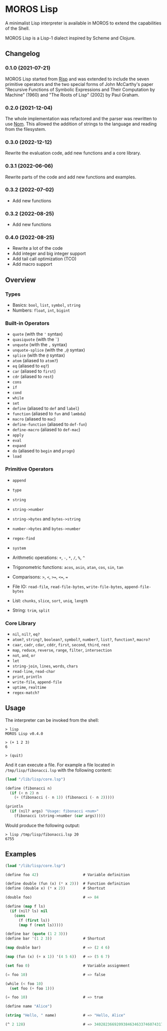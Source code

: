 # MOROS Lisp

A minimalist Lisp interpreter is available in MOROS to extend the capabilities
of the Shell.

MOROS Lisp is a Lisp-1 dialect inspired by Scheme and Clojure.

## Changelog

### 0.1.0 (2021-07-21)
MOROS Lisp started from [Risp](https://github.com/stopachka/risp) and was
extended to include the seven primitive operators and the two special forms of
John McCarthy's paper "Recursive Functions of Symbolic Expressions and Their
Computation by Machine" (1960) and "The Roots of Lisp" (2002) by Paul Graham.

### 0.2.0 (2021-12-04)
The whole implementation was refactored and the parser was rewritten to use
[Nom](https://github.com/Geal/nom). This allowed the addition of strings to the
language and reading from the filesystem.

### 0.3.0 (2022-12-12)
Rewrite the evaluation code, add new functions and a core library.

### 0.3.1 (2022-06-06)
Rewrite parts of the code and add new functions and examples.

### 0.3.2 (2022-07-02)
- Add new functions

### 0.3.2 (2022-08-25)
- Add new functions

### 0.4.0 (2022-08-25)
- Rewrite a lot of the code
- Add integer and big integer support
- Add tail call optimization (TCO)
- Add macro support

## Overview

### Types
- Basics: `bool`, `list`, `symbol`, `string`
- Numbers: `float`, `int`, `bigint`

### Built-in Operators
- `quote` (with the `'` syntax)
- `quasiquote` (with the `` ` ``)
- `unquote` (with the `,` syntax)
- `unquote-splice` (with the `,@` syntax)
- `splice` (with the `@` syntax)
- `atom` (aliased to `atom?`)
- `eq` (aliased to `eq?`)
- `car` (aliased to `first`)
- `cdr` (aliased to `rest`)
- `cons`
- `if`
- `cond`
- `while`
- `set`
- `define` (aliased to `def` and `label`)
- `function` (aliased to `fun` and `lambda`)
- `macro` (aliased to `mac`)
- `define-function` (aliased to `def-fun`)
- `define-macro` (aliased to `def-mac`)
- `apply`
- `eval`
- `expand`
- `do` (aliased to `begin` and `progn`)
- `load`

### Primitive Operators
- `append`
- `type`
- `string`
- `string->number`
- `string->bytes` and `bytes->string`
- `number->bytes` and `bytes->number`
- `regex-find`
- `system`

- Arithmetic operations: `+`, `-`, `*`, `/`, `%`, `^`
- Trigonometric functions: `acos`, `asin`, `atan`, `cos`, `sin`, `tan`
- Comparisons: `>`, `<`, `>=`, `<=`, `=`
- File IO: `read-file`, `read-file-bytes`, `write-file-bytes`, `append-file-bytes`
- List: `chunks`, `slice`, `sort`, `uniq`, `length`
- String: `trim`, `split`

### Core Library
- `nil`, `nil?`, `eq?`
- `atom?`, `string?`, `boolean?`, `symbol?`, `number?`, `list?`, `function?`, `macro?`
- `caar`, `cadr`, `cdar`, `cddr`, `first`, `second`, `third`, `rest`
- `map`, `reduce`, `reverse`, `range`, `filter`, `intersection`
- `not`, `and`, `or`
- `let`
- `string-join`, `lines`, `words`, `chars`
- `read-line`, `read-char`
- `print`, `println`
- `write-file`, `append-file`
- `uptime`, `realtime`
- `regex-match?`

## Usage

The interpreter can be invoked from the shell:

```
> lisp
MOROS Lisp v0.4.0

> (+ 1 2 3)
6

> (quit)
```

And it can execute a file. For example a file located in `/tmp/lisp/fibonacci.lsp`
with the following content:

```lisp
(load "/lib/lisp/core.lsp")

(define (fibonacci n)
  (if (< n 2) n
    (+ (fibonacci (- n 1)) (fibonacci (- n 2)))))

(println
  (if (nil? args) "Usage: fibonacci <num>"
    (fibonacci (string->number (car args)))))
```

Would produce the following output:

```
> lisp /tmp/lisp/fibonacci.lsp 20
6755
```

## Examples

```lisp
(load "/lib/lisp/core.lsp")

(define foo 42)                    # Variable definition

(define double (fun (x) (* x 2)))  # Function definition
(define (double x) (* x 2))        # Shortcut

(double foo)                       # => 84

(define (map f ls)
  (if (nil? ls) nil
    (cons
      (f (first ls))
      (map f (rest ls)))))

(define bar (quote (1 2 3)))
(define bar '(1 2 3))              # Shortcut

(map double bar)                   # => (2 4 6)

(map (fun (x) (+ x 1)) '(4 5 6))   # => (5 6 7)

(set foo 0)                        # Variable assignment

(= foo 10)                         # => false

(while (< foo 10)
  (set foo (+ foo 1)))

(= foo 10)                         # => true

(define name "Alice")

(string "Hello, " name)            # => "Hello, Alice"

(^ 2 128)                          # => 340282366920938463463374607431768211456
```
